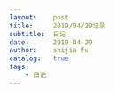 ```yaml
---
layout:    post
title:     2019/04/29记录
subtitle:  日记
date:      2019-04-29
author:    shijia fu
catalog:   true
tags:
    - 日记
---
```



